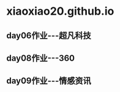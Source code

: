 # xiaoxiao20.github.io
<h2>day06作业---超凡科技</h2>
<a href="https://github.com/xiaoxiao20/xiaoxiao20.github.io/H5-1909陈晓玲---超凡科技/html/chaofan"></a>
<h2>day08作业---360</h2>
<a href="https://github.com/xiaoxiao20/xiaoxiao20.github.io/day08作业-360官网/html/360官网"></a>
<h2>day09作业---情感资讯</h2>
<a href="https://github.com/xiaoxiao20/xiaoxiao20.github.io/作业/html/情感资讯作业"></a>